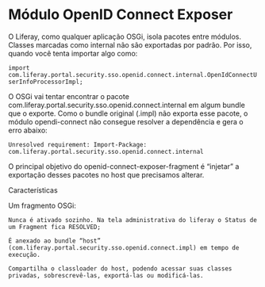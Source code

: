 Módulo OpenID Connect Exposer
==============================

O Liferay, como qualquer aplicação OSGi, isola pacotes entre módulos. Classes marcadas como internal não são exportadas por padrão. Por isso, quando você tenta importar algo como:

`import com.liferay.portal.security.sso.openid.connect.internal.OpenIdConnectUserInfoProcessorImpl;`

O OSGi vai tentar encontrar o pacote com.liferay.portal.security.sso.openid.connect.internal em algum bundle que o exporte. Como o bundle original (.impl) não exporta esse pacote, o módulo opendi-connect não consegue resolver a dependência e gera o erro abaixo:

`Unresolved requirement: Import-Package: com.liferay.portal.security.sso.openid.connect.internal`

O principal objetivo do openid-connect-exposer-fragment é “injetar” a exportação desses pacotes no host que precisamos alterar.

Características

Um fragmento OSGi:

    Nunca é ativado sozinho. Na tela administrativa do liferay o Status de um Fragment fica RESOLVED;

    É anexado ao bundle “host” (com.liferay.portal.security.sso.openid.connect.impl) em tempo de execução.

    Compartilha o classloader do host, podendo acessar suas classes privadas, sobrescrevê-las, exportá-las ou modificá-las.
